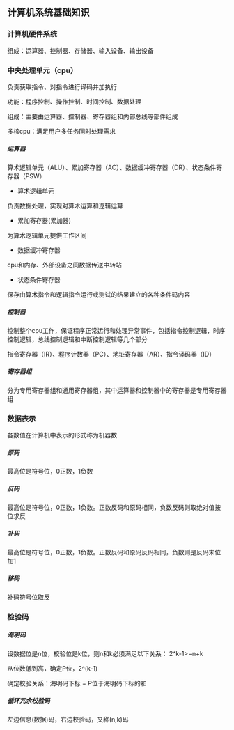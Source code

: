 ## 计算机系统基础知识

### 计算机硬件系统

组成：运算器、控制器、存储器、输入设备、输出设备

### 中央处理单元（cpu）

负责获取指令、对指令进行译码并加执行

功能：程序控制、操作控制、时间控制、数据处理

组成：主要由运算器、控制器、寄存器组和内部总线等部件组成

多核cpu：满足用户多任务同时处理需求

##### **运算器**

算术逻辑单元（ALU）、累加寄存器（AC）、数据缓冲寄存器（DR）、状态条件寄存器（PSW）

* 算术逻辑单元

负责数据处理，实现对算术运算和逻辑运算

* 累加寄存器(累加器)

为算术逻辑单元提供工作区间

* 数据缓冲寄存器

cpu和内存、外部设备之间数据传送中转站

* 状态条件寄存器

保存由算术指令和逻辑指令运行或测试的结果建立的各种条件码内容

##### **控制器**

控制整个cpu工作，保证程序正常运行和处理异常事件，包括指令控制逻辑，时序控制逻辑，总线控制逻辑和中断控制逻辑等几个部分

指令寄存器（IR）、程序计数器（PC）、地址寄存器（AR）、指令译码器（ID）

##### **寄存器组**

分为专用寄存器组和通用寄存器组，其中运算器和控制器中的寄存器是专用寄存器组

### 数据表示

各数值在计算机中表示的形式称为机器数

##### **原码**

最高位是符号位，0正数，1负数

##### **反码**

最高位是符号位，0正数，1负数。正数反码和原码相同，负数反码则取绝对值按位求反

##### **补码**

最高位是符号位，0正数，1负数。正数反码和原码反码相同，负数则是反码末位加1

##### **移码**

补码符号位取反

### 检验码

##### **海明码**

设数据位是n位，校验位是k位，则n和k必须满足以下关系： 2^k-1>=n+k

从位数低到高，确定P位，2^(k-1)

确定校验关系：海明码下标 = P位于海明码下标的和

##### **循环冗余校验码**

左边信息(数据)码，右边校验码，又称(n,k)码
